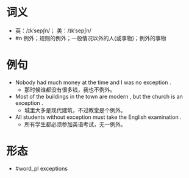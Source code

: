 # 词义
- 英：/ɪkˈsepʃn/； 美：/ɪkˈsepʃn/
- #n 例外；规则的例外；一般情况以外的人(或事物)；例外的事物
# 例句
- Nobody had much money at the time and I was no exception .
	- 那时候谁都没有很多钱，我也不例外。
- Most of the buildings in the town are modern , but the church is an exception .
	- 城里大多是现代建筑，不过教堂是个例外。
- All students without exception must take the English examination .
	- 所有学生都必须参加英语考试，无一例外。
# 形态
- #word_pl exceptions
